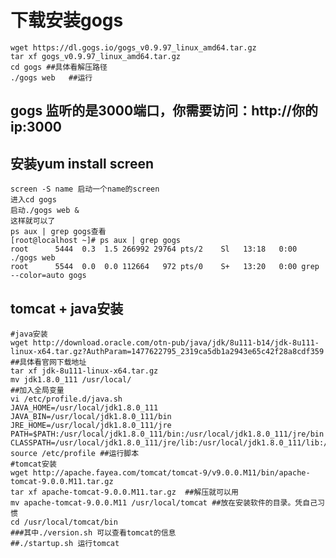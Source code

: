 # 下载安装gogs
    wget https://dl.gogs.io/gogs_v0.9.97_linux_amd64.tar.gz
    tar xf gogs_v0.9.97_linux_amd64.tar.gz
    cd gogs ##具体看解压路径
    ./gogs web   ##运行
    
## gogs 监听的是3000端口，你需要访问：http://你的ip:3000
## 安装yum install screen
    screen -S name 启动一个name的screen
    进入cd gogs
    启动./gogs web &
    这样就可以了
    ps aux | grep gogs查看
    [root@localhost ~]# ps aux | grep gogs
    root      5444  0.3  1.5 266992 29764 pts/2    Sl   13:18   0:00 ./gogs web
    root      5544  0.0  0.0 112664   972 pts/0    S+   13:20   0:00 grep --color=auto gogs

## tomcat + java安装
    #java安装
    wget http://download.oracle.com/otn-pub/java/jdk/8u111-b14/jdk-8u111-linux-x64.tar.gz?AuthParam=1477622795_2319ca5db1a2943e65c42f28a8cdf359 ##具体看官网下载地址
    tar xf jdk-8u111-linux-x64.tar.gz 
    mv jdk1.8.0_111 /usr/local/
    ##加入全局变量
    vi /etc/profile.d/java.sh
    JAVA_HOME=/usr/local/jdk1.8.0_111
    JAVA_BIN=/usr/local/jdk1.8.0_111/bin
    JRE_HOME=/usr/local/jdk1.8.0_111/jre
    PATH=$PATH:/usr/local/jdk1.8.0_111/bin:/usr/local/jdk1.8.0_111/jre/bin
    CLASSPATH=/usr/local/jdk1.8.0_111/jre/lib:/usr/local/jdk1.8.0_111/lib:/usr/local/jdk1.8.0_111/jre/lib/charsets.jar
    source /etc/profile ##运行脚本
    #tomcat安装
    wget http://apache.fayea.com/tomcat/tomcat-9/v9.0.0.M11/bin/apache-tomcat-9.0.0.M11.tar.gz
    tar xf apache-tomcat-9.0.0.M11.tar.gz  ##解压就可以用
    mv apache-tomcat-9.0.0.M11 /usr/local/tomcat ##放在安装软件的目录。凭自己习惯
    cd /usr/local/tomcat/bin
    ###其中./version.sh 可以查看tomcat的信息
    ##./startup.sh 运行tomcat
